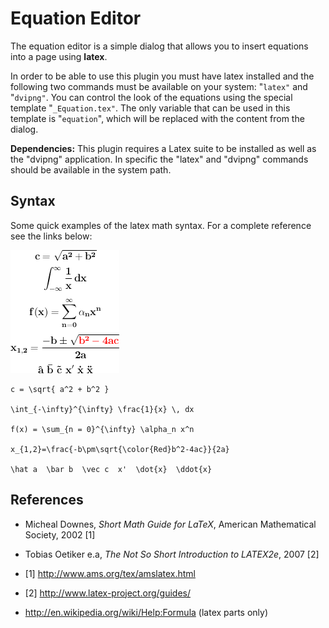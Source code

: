 # Equation Editor
The equation editor is a simple dialog that allows you to insert equations into a page using **latex**.

In order to be able to use this plugin you must have latex installed and the following two commands must be available on your system: "``latex"`` and "``dvipng"``. You can control the look of the equations using the special template "``_Equation.tex"``. The only variable that can be used in this template is "``equation``", which will be replaced with the content from the dialog.

**Dependencies:** This plugin requires a Latex suite to be installed as well as the "dvipng" application. In specific the "latex" and "dvipng" commands should be available in the system path.

Syntax
------

Some quick examples of the latex math syntax. For a complete reference see the links below:

![](./Equation_Editor/equation_01.png)


	c = \sqrt{ a^2 + b^2 }
	
	\int_{-\infty}^{\infty} \frac{1}{x} \, dx
	
	f(x) = \sum_{n = 0}^{\infty} \alpha_n x^n
	
	x_{1,2}=\frac{-b\pm\sqrt{\color{Red}b^2-4ac}}{2a}
	
	\hat a  \bar b  \vec c  x'  \dot{x}  \ddot{x}


References
----------


* Micheal Downes, *Short Math Guide for LaTeX*, American Mathematical Society, 2002  [1]
* Tobias Oetiker e.a, *The Not So Short Introduction to LATEX2e*, 2007  [2]



* [1] <http://www.ams.org/tex/amslatex.html>
* [2] <http://www.latex-project.org/guides/>
* <http://en.wikipedia.org/wiki/Help:Formula> (latex parts only)


